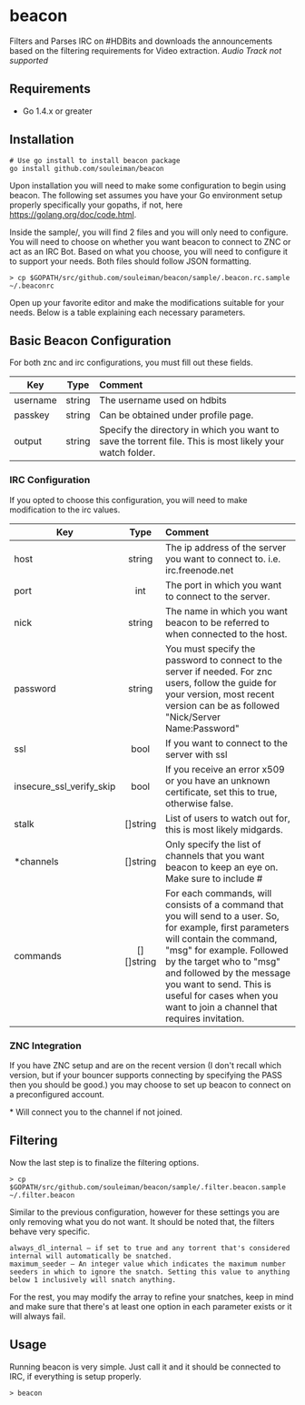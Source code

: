 beacon
=========
Filters and Parses IRC on #HDBits and downloads the announcements based on the filtering requirements for Video extraction. *Audio Track not supported*

Requirements
------------
* Go 1.4.x or greater

## Installation
    # Use go install to install beacon package
    go install github.com/souleiman/beacon

Upon installation you will need to make some configuration to begin using beacon. The following set assumes you have your Go environment setup properly specifically your gopaths, if not, here https://golang.org/doc/code.html. 

Inside the sample/, you will find 2 files and you will only need to configure. You will need to choose on whether you want beacon to connect to ZNC or act as an IRC Bot. Based on what you choose, you will need to configure it to support your needs. Both files should follow JSON formatting.

    > cp $GOPATH/src/github.com/souleiman/beacon/sample/.beacon.rc.sample ~/.beaconrc

Open up your favorite editor and make the modifications suitable for your needs. Below is a table explaining each necessary parameters. 

## Basic Beacon Configuration
For both znc and irc configurations, you must fill out these fields.

Key | Type | Comment |
-----|:---------:|:------|
username|string| The username used on hdbits
passkey|string| Can be obtained under profile page.
output|string| Specify the directory in which you want to save the torrent file. This is most likely your watch folder.

### IRC Configuration
If you opted to choose this configuration, you will need to make modification to the irc values.

Key | Type | Comment |
-----|:---------:|:------|
host|string| The ip address of the server you want to connect to. i.e. irc.freenode.net
port|int| The port in which you want to connect to the server.
nick|string| The name in which you want beacon to be referred to when connected to the host.
password|string| You must specify the password to connect to the server if needed. For znc users, follow the guide for your version, most recent version can be as followed "Nick/Server Name:Password"
ssl|bool| If you want to connect to the server with ssl
insecure_ssl_verify_skip|bool| If you receive an error x509 or you have an unknown certificate, set this to true, otherwise false.
stalk|[]string| List of users to watch out for, this is most likely midgards.
*channels|[]string| Only specify the list of channels that you want beacon to keep an eye on. Make sure to include #
commands|[][]string| For each commands, will consists of a command that you will send to a user. So, for example, first parameters will contain the command, "msg" for example. Followed by the target who to "msg" and followed by the message you want to send. This is useful for cases when you want to join a channel that requires invitation.


### ZNC Integration
If you have ZNC setup and are on the recent version (I don't recall which version, but if your bouncer supports connecting by specifying the PASS then you should be good.) you may choose to set up beacon to connect on a preconfigured account.



\* Will connect you to the channel if not joined.

## Filtering
Now the last step is to finalize the filtering options.

    > cp $GOPATH/src/github.com/souleiman/beacon/sample/.filter.beacon.sample ~/.filter.beacon

Similar to the previous configuration, however for these settings you are only removing what you do not want. It should be noted that, the filters behave very specific.

    always_dl_internal — if set to true and any torrent that's considered internal will automatically be snatched.
    maximum_seeder — An integer value which indicates the maximum number seeders in which to ignore the snatch. Setting this value to anything below 1 inclusively will snatch anything.
    
For the rest, you may modify the array to refine your snatches, keep in mind and make sure that there's at least one option in each parameter exists or it will always fail.

Usage
-------

Running beacon is very simple. Just call it and it should be connected to IRC, if everything is setup properly.

    > beacon
